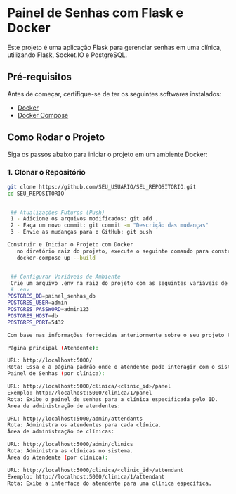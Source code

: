 # Painel de Senhas com Flask e Docker

Este projeto é uma aplicação Flask para gerenciar senhas em uma clínica, utilizando Flask, Socket.IO e PostgreSQL.

## Pré-requisitos

Antes de começar, certifique-se de ter os seguintes softwares instalados:

- [Docker](https://www.docker.com/)
- [Docker Compose](https://docs.docker.com/compose/)

## Como Rodar o Projeto

Siga os passos abaixo para iniciar o projeto em um ambiente Docker:

### 1. Clonar o Repositório

```bash
git clone https://github.com/SEU_USUARIO/SEU_REPOSITORIO.git
cd SEU_REPOSITORIO


 ## Atualizações Futuros (Push)
 1 - Adicione os arquivos modificados: git add .
 2 - Faça um novo commit: git commit -m "Descrição das mudanças"
 3 - Envie as mudanças para o GitHub: git push

Construir e Iniciar o Projeto com Docker
   no diretório raiz do projeto, execute o seguinte comando para construir e iniciar os contêineres:
   docker-compose up --build


 ## Configurar Variáveis de Ambiente
 Crie um arquivo .env na raiz do projeto com as seguintes variáveis de ambiente:
 # .env
POSTGRES_DB=painel_senhas_db
POSTGRES_USER=admin
POSTGRES_PASSWORD=admin123
POSTGRES_HOST=db
POSTGRES_PORT=5432

Com base nas informações fornecidas anteriormente sobre o seu projeto Flask e suas rotas configuradas, os links de acesso devem ser similares a estes:

Página principal (Atendente):

URL: http://localhost:5000/
Rota: Essa é a página padrão onde o atendente pode interagir com o sistema.
Painel de Senhas (por clínica):

URL: http://localhost:5000/clinica/<clinic_id>/panel
Exemplo: http://localhost:5000/clinica/1/panel
Rota: Exibe o painel de senhas para a clínica especificada pelo ID.
Área de administração de atendentes:

URL: http://localhost:5000/admin/attendants
Rota: Administra os atendentes para cada clínica.
Área de administração de clínicas:

URL: http://localhost:5000/admin/clinics
Rota: Administra as clínicas no sistema.
Área do Atendente (por clínica):

URL: http://localhost:5000/clinica/<clinic_id>/attendant
Exemplo: http://localhost:5000/clinica/1/attendant
Rota: Exibe a interface do atendente para uma clínica específica.